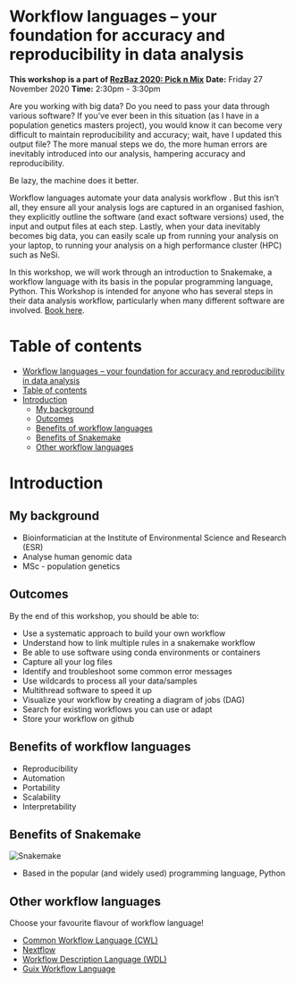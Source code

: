 # Workflow languages – your foundation for accuracy and reproducibility in data analysis

**This workshop is a part of [RezBaz 2020: Pick n Mix](https://resbaz.auckland.ac.nz/)**
**Date:** Friday 27 November 2020
**Time:** 2:30pm - 3:30pm

Are you working with big data? Do you need to pass your data through various software? If you’ve ever been in this situation (as I have in a population genetics masters project), you would know it can become very difficult to maintain reproducibility and accuracy; wait, have I updated this output file? The more manual steps we do, the more human errors are inevitably introduced into our analysis, hampering accuracy and reproducibility.

Be lazy, the machine does it better.

Workflow languages automate your data analysis workflow . But this isn’t all, they ensure all your analysis logs are captured in an organised fashion, they explicitly outline the software (and exact software versions) used, the input and output files at each step. Lastly, when your data inevitably becomes big data, you can easily scale up from running your analysis on your laptop, to running your analysis on a high performance cluster (HPC) such as NeSi.

In this workshop, we will work through an introduction to Snakemake, a workflow language with its basis in the popular programming language, Python. This Workshop is intended for anyone who has several steps in their data analysis workflow, particularly when many different software are involved. [Book here](https://vuw.libcal.com/event/5293465/).

# Table of contents

- [Workflow languages – your foundation for accuracy and reproducibility in data analysis](#workflow-languages--your-foundation-for-accuracy-and-reproducibility-in-data-analysis)
- [Table of contents](#table-of-contents)
- [Introduction](#introduction)
  - [My background](#my-background)
  - [Outcomes](#outcomes)
  - [Benefits of workflow languages](#benefits-of-workflow-languages)
  - [Benefits of Snakemake](#benefits-of-snakemake)
  - [Other workflow languages](#other-workflow-languages)

# Introduction

## My background

- Bioinformatician at the Institute of Environmental Science and Research (ESR)
- Analyse human genomic data
- MSc - population genetics

## Outcomes

By the end of this workshop, you should be able to:

- Use a systematic approach to build your own workflow
- Understand how to link multiple rules in a snakemake workflow
- Be able to use software using conda environments or containers
- Capture all your log files
- Identify and troubleshoot some common error messages
- Use wildcards to process all your data/samples
- Multithread software to speed it up
- Visualize your workflow by creating a diagram of jobs (DAG)
- Search for existing workflows you can use or adapt
- Store your workflow on github

## Benefits of workflow languages

- Reproducibility
- Automation
- Portability
- Scalability
- Interpretability
  
## Benefits of Snakemake

![Snakemake](https://avatars2.githubusercontent.com/u/33450111?s=400&v=4 "Snakemake")

- Based in the popular (and widely used) programming language, Python

## Other workflow languages

Choose your favourite flavour of workflow language!

- [Common Workflow Language (CWL)](https://www.commonwl.org/)
- [Nextflow](https://www.nextflow.io/)
- [Workflow Description Language (WDL)](https://openwdl.org/)
- [Guix Workflow Language](https://workflows.guix.info/)